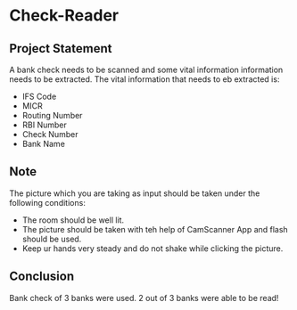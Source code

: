# Check-Reader

## Project Statement
A bank check needs to be scanned and some vital information information needs to be extracted. The vital information that needs to eb extracted is: 
- IFS Code
- MICR
- Routing Number
- RBI Number
- Check Number
- Bank Name


## Note
The picture which you are taking as input should be taken under the following conditions:
- The room should be well lit.
- The picture should be taken with teh help of CamScanner App and flash should be used.
- Keep ur hands very steady and do not shake while clicking the picture.

## Conclusion
Bank check of 3 banks were used. 2 out of 3 banks were able to be read!
